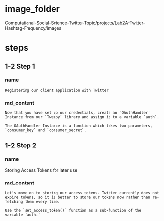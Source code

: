# image_folder
Computational-Social-Science-Twitter-Topic/projects/Lab2A-Twitter-Hashtag-Frequency/images
   
# steps

## 1-2 Step 1
### name
```
Registering our client application with Twitter
```

### md_content 
```
Now that you have set up our credentials, create an `OAuthHandler` Instance from our `Tweepy` library and assign it to a variable `auth`.

The OAuthHandler Instance is a function which takes two parameters, `consumer_key` and `consumer_secret`. 
```
## 1-2 Step 2
### name
Storing Access Tokens for later use

### md_content
```
Let's move on to storing our access tokens. Twitter currently does not expire tokens, so it is better to store our tokens now rather than re-fetching them every time. 

Use the `set_access_token()` function as a sub-function of the variable `auth.`
```